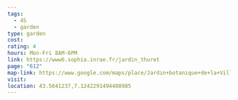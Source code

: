 ```yaml
---
tags:
  - 4S
  - garden
type: garden
cost: 
rating: 4
hours: Mon-Fri 8AM-6PM
link: https://www6.sophia.inrae.fr/jardin_thuret
page: "612"
map-link: https://www.google.com/maps/place/Jardin+botanique+de+la+Villa+Thuret/@43.5639768,7.1215856,17z/data=!3m1!4b1!4m6!3m5!1s0x12ce7f8f4d565493:0xad32c65a550fa1c6!8m2!3d43.5639729!4d7.1241605!16s%2Fm%2F04lh_qw?entry=ttu&g_ep=EgoyMDI0MTAwNy4xIKXMDSoASAFQAw%3D%3D
visit: 
location: 43.5641237,7.1242291494408985
---
```

